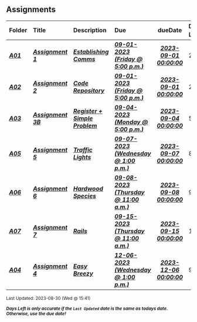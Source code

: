 ## Assignments

| Folder | Title | Description | Due | dueDate | Days Left<sup>*</sup> |
|:------|:------|:------|:------|:-----:|-----|
| ***<a href="https://github.com/rugbyprof/4883-Programming_Techniques/tree/master/Assignments/A01">A01</a>*** | ***<a href="https://github.com/rugbyprof/4883-Programming_Techniques/tree/master/Assignments/A01"> Assignment 1 </a>*** | ***<a href="https://github.com/rugbyprof/4883-Programming_Techniques/tree/master/Assignments/A01"> Establishing Comms</a>*** | ***<a href="https://github.com/rugbyprof/4883-Programming_Techniques/tree/master/Assignments/A01"> 09-01-2023 (Friday @ 5:00 p.m.)</a>*** | ***<a href="https://github.com/rugbyprof/4883-Programming_Techniques/tree/master/Assignments/A01">2023-09-01 00:00:00</a>*** | 2 |
| ***<a href="https://github.com/rugbyprof/4883-Programming_Techniques/tree/master/Assignments/A02">A02</a>*** | ***<a href="https://github.com/rugbyprof/4883-Programming_Techniques/tree/master/Assignments/A02"> Assignment 2 </a>*** | ***<a href="https://github.com/rugbyprof/4883-Programming_Techniques/tree/master/Assignments/A02"> Code Repository</a>*** | ***<a href="https://github.com/rugbyprof/4883-Programming_Techniques/tree/master/Assignments/A02"> 09-01-2023 (Friday @ 5:00 p.m.)</a>*** | ***<a href="https://github.com/rugbyprof/4883-Programming_Techniques/tree/master/Assignments/A02">2023-09-01 00:00:00</a>*** | 2 |
| ***<a href="https://github.com/rugbyprof/4883-Programming_Techniques/tree/master/Assignments/A03">A03</a>*** | ***<a href="https://github.com/rugbyprof/4883-Programming_Techniques/tree/master/Assignments/A03"> Assignment 3B </a>*** | ***<a href="https://github.com/rugbyprof/4883-Programming_Techniques/tree/master/Assignments/A03"> Register + Simple Problem</a>*** | ***<a href="https://github.com/rugbyprof/4883-Programming_Techniques/tree/master/Assignments/A03"> 09-04-2023 (Monday @ 5:00 p.m.)</a>*** | ***<a href="https://github.com/rugbyprof/4883-Programming_Techniques/tree/master/Assignments/A03">2023-09-04 00:00:00</a>*** | 5 |
| ***<a href="https://github.com/rugbyprof/4883-Programming_Techniques/tree/master/Assignments/A05">A05</a>*** | ***<a href="https://github.com/rugbyprof/4883-Programming_Techniques/tree/master/Assignments/A05"> Assignment 5 </a>*** | ***<a href="https://github.com/rugbyprof/4883-Programming_Techniques/tree/master/Assignments/A05"> Traffic Lights</a>*** | ***<a href="https://github.com/rugbyprof/4883-Programming_Techniques/tree/master/Assignments/A05"> 09-07-2023 (Wednesday @ 1:00 p.m.)</a>*** | ***<a href="https://github.com/rugbyprof/4883-Programming_Techniques/tree/master/Assignments/A05">2023-09-07 00:00:00</a>*** | 8 |
| ***<a href="https://github.com/rugbyprof/4883-Programming_Techniques/tree/master/Assignments/A06">A06</a>*** | ***<a href="https://github.com/rugbyprof/4883-Programming_Techniques/tree/master/Assignments/A06"> Assignment 6 </a>*** | ***<a href="https://github.com/rugbyprof/4883-Programming_Techniques/tree/master/Assignments/A06"> Hardwood Species</a>*** | ***<a href="https://github.com/rugbyprof/4883-Programming_Techniques/tree/master/Assignments/A06"> 09-08-2023 (Thursday @ 11:00 a.m.)</a>*** | ***<a href="https://github.com/rugbyprof/4883-Programming_Techniques/tree/master/Assignments/A06">2023-09-08 00:00:00</a>*** | 9 |
| ***<a href="https://github.com/rugbyprof/4883-Programming_Techniques/tree/master/Assignments/A07">A07</a>*** | ***<a href="https://github.com/rugbyprof/4883-Programming_Techniques/tree/master/Assignments/A07"> Assignment 7 </a>*** | ***<a href="https://github.com/rugbyprof/4883-Programming_Techniques/tree/master/Assignments/A07"> Rails</a>*** | ***<a href="https://github.com/rugbyprof/4883-Programming_Techniques/tree/master/Assignments/A07"> 09-15-2023 (Thursday @ 11:00 a.m.)</a>*** | ***<a href="https://github.com/rugbyprof/4883-Programming_Techniques/tree/master/Assignments/A07">2023-09-15 00:00:00</a>*** | 16 |
| ***<a href="https://github.com/rugbyprof/4883-Programming_Techniques/tree/master/Assignments/A04">A04</a>*** | ***<a href="https://github.com/rugbyprof/4883-Programming_Techniques/tree/master/Assignments/A04"> Assignment 4  </a>*** | ***<a href="https://github.com/rugbyprof/4883-Programming_Techniques/tree/master/Assignments/A04"> Easy Breezy</a>*** | ***<a href="https://github.com/rugbyprof/4883-Programming_Techniques/tree/master/Assignments/A04"> 12-06-2023 (Wednesday @ 1:00 p.m.)</a>*** | ***<a href="https://github.com/rugbyprof/4883-Programming_Techniques/tree/master/Assignments/A04">2023-12-06 00:00:00</a>*** | 98 |

<sup>Last Updated: 2023-08-30 (Wed @ 15:41)</sup> 

<sup>***Days Left is only accurate if the `Last Updated` date is the same as todays date. Otherwise, use the due date!***</sup> 